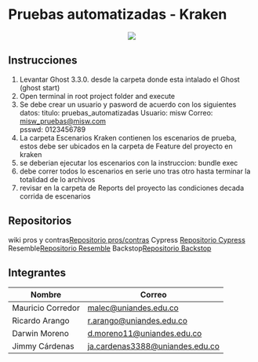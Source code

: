 # Pruebas automatizadas - Kraken
<p align="center">
  <img src="https://thesoftwaredesignlab.github.io/KrakenMobile/assets/imgs/kraken.png"/>
</p>

## Instrucciones
1. Levantar Ghost 3.3.0. desde la carpeta donde esta intalado el Ghost (ghost start)
2. Open terminal in root project folder and execute
3. Se debe crear un usuario y pasword de acuerdo con los siguientes datos: 
titulo: pruebas_automatizadas
Usuario: misw
Correo: misw_pruebas@misw.com	
psswd: 0123456789
4. La carpeta Escenarios Kraken contienen los escenarios de prueba, estos debe ser ubicados en la carpeta de Feature del proyecto en kraken
5. se deberian ejecutar los escenarios con la instruccion:
bundle exec
6. debe correr todos lo escenarios en serie uno tras otro hasta terminar la totalidad de lo archivos
7. revisar en la carpeta de Reports del proyecto las condiciones decada corrida de escenarios

## Repositorios
wiki pros y contras[Repositorio pros/contras](https://github.com/mauricio-corredor/pruebas-automatizadas-kraken-ghost/wiki/Analisis-de-las-herramientas)
Cypress [Repositorio Cypress](https://github.com/jimmy-cardenas-miso/pruebas-automatizadas-ghost-cypress)
Resemble[Repositorio Resemble](https://github.com/jimmy-cardenas-miso/pruebas-automatizadas-ghost-resemble)
Backstop[Repositorio Backstop](https://github.com/jimmy-cardenas-miso/pruebas-automatizadas-ghost-backstop)




## Integrantes
| Nombre | Correo |
| --- | --- |
| Mauricio Corredor | malec@uniandes.edu.co |
| Ricardo Arango | r.arango@uniandes.edu.co |
| Darwin Moreno | d.moreno11@uniandes.edu.co |
| Jimmy Cárdenas | ja.cardenas3388@uniandes.edu.co |
